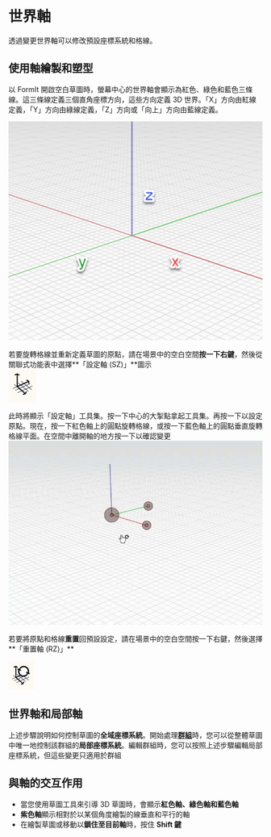 # 世界軸

透過變更世界軸可以修改預設座標系統和格線。

## 使用軸繪製和塑型

以 FormIt 開啟空白草圖時，螢幕中心的世界軸會顯示為紅色、綠色和藍色三條線。這三條線定義三個直角座標方向，這些方向定義 3D 世界。「X」方向由紅線定義，「Y」方向由綠線定義，「Z」方向或「向上」方向由藍線定義。

![](../.gitbook/assets/axis.png)

若要旋轉格線並重新定義草圖的原點，請在場景中的空白空間**按一下右鍵**，然後從關聯式功能表中選擇**「設定軸 \(SZ\)」**圖示  
![](../.gitbook/assets/guid-d035d02f-480d-44a2-ae80-4b4fbf3a6117-low%20%281%29.png)

此時將顯示「設定軸」工具集。按一下中心的大掣點拿起工具集。再按一下以設定原點。現在，按一下紅色軸上的圓點旋轉格線，或按一下藍色軸上的圓點垂直旋轉格線平面。在空間中離開軸的地方按一下以確認變更  
![](../.gitbook/assets/2021-01-14_12-30-10.gif)

若要將原點和格線**重置**回預設設定，請在場景中的空白空間按一下右鍵，然後選擇**「重置軸 \(RZ\)」**

![](../.gitbook/assets/guid-eb26f44b-70b2-404a-8a7c-57d094d888c3-low.png)

## 世界軸和局部軸

上述步驟說明如何控制草圖的**全域座標系統**。開始處理[**群組**](groups.md)時，您可以從整體草圖中唯一地控制該群組的**局部座標系統**。編輯群組時，您可以按照上述步驟編輯局部座標系統，但這些變更只適用於群組

## 與軸的交互作用

* 當您使用草圖工具來引導 3D 草圖時，會顯示**紅色軸、綠色軸和藍色軸**
* **紫色軸**顯示相對於以某個角度繪製的線垂直和平行的軸
* 在繪製草圖或移動以**鎖住至目前軸**時，按住 **Shift 鍵**

